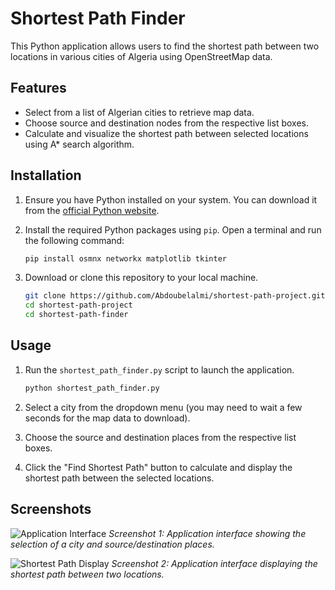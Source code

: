# Shortest Path Finder

This Python application allows users to find the shortest path between two locations in various cities of Algeria using OpenStreetMap data.

## Features

- Select from a list of Algerian cities to retrieve map data.
- Choose source and destination nodes from the respective list boxes.
- Calculate and visualize the shortest path between selected locations using A\* search algorithm.

## Installation

1. Ensure you have Python installed on your system. You can download it from the [official Python website](https://www.python.org/downloads/).

2. Install the required Python packages using `pip`. Open a terminal and run the following command:

   ```bash
   pip install osmnx networkx matplotlib tkinter
   ```

3. Download or clone this repository to your local machine.

   ```bash
   git clone https://github.com/Abdoubelalmi/shortest-path-project.git
   cd shortest-path-project
   cd shortest-path-finder
   ```

## Usage

1. Run the `shortest_path_finder.py` script to launch the application.

   ```bash
   python shortest_path_finder.py
   ```

2. Select a city from the dropdown menu (you may need to wait a few seconds for the map data to download).

3. Choose the source and destination places from the respective list boxes.

4. Click the "Find Shortest Path" button to calculate and display the shortest path between the selected locations.


## Screenshots

![Application Interface](screenshots/app_interface.png)
_Screenshot 1: Application interface showing the selection of a city and source/destination places._

![Shortest Path Display](screenshots/map_with_shortest_path.png)
_Screenshot 2: Application interface displaying the shortest path between two locations._
